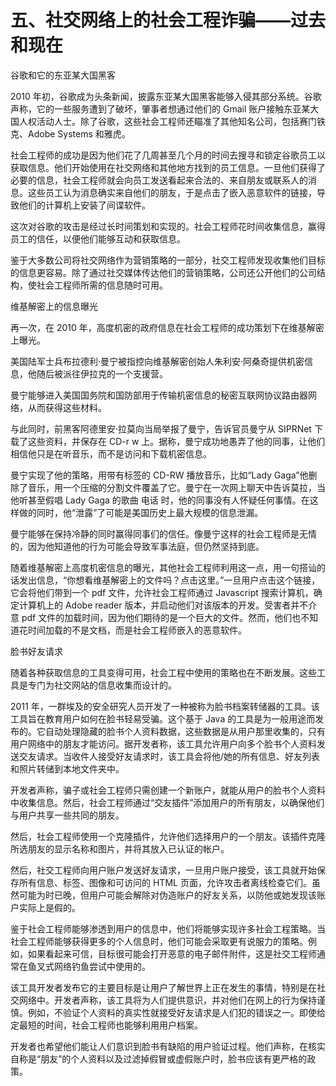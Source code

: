 # 五、社交网络上的社会工程诈骗——过去和现在

谷歌和它的东亚某大国黑客

2010 年初，谷歌成为头条新闻，披露东亚某大国黑客能够入侵其部分系统。谷歌声称，它的一些服务遭到了破坏，肇事者想通过他们的 Gmail 账户接触东亚某大国人权活动人士。除了谷歌，这些社会工程师还瞄准了其他知名公司，包括赛门铁克、Adobe Systems 和雅虎。

社会工程师的成功是因为他们花了几周甚至几个月的时间去搜寻和锁定谷歌员工以获取信息。他们开始使用在社交网络和其他地方找到的员工信息。一旦他们获得了必要的信息，社会工程师就会向员工发送看起来合法的、来自朋友或联系人的消息。这些员工认为消息确实来自他们的朋友，于是点击了嵌入恶意软件的链接，导致他们的计算机上安装了间谍软件。

这次对谷歌的攻击是经过长时间策划和实现的。社会工程师花时间收集信息，赢得员工的信任，以便他们能够互动和获取信息。

鉴于大多数公司将社交网络作为营销策略的一部分，社交工程师发现收集他们目标的信息更容易。除了通过社交媒体传达他们的营销策略，公司还公开他们的公司结构，使社会工程师所需的信息随时可用。

维基解密上的信息曝光

再一次，在 2010 年，高度机密的政府信息在社会工程师的成功策划下在维基解密上曝光。

美国陆军士兵布拉德利·曼宁被指控向维基解密创始人朱利安·阿桑奇提供机密信息，他随后被派往伊拉克的一个支援营。

曼宁能够进入美国国务院和国防部用于传输机密信息的秘密互联网协议路由器网络，从而获得这些材料。

与此同时，前黑客阿德里安·拉莫向当局举报了曼宁，告诉官员曼宁从 SIPRNet 下载了这些资料，并保存在 CD-r w 上。据称，曼宁成功地愚弄了他的同事，让他们相信他只是在听音乐，而不是访问和下载机密信息。

曼宁实现了他的策略，用带有标签的 CD-RW 播放音乐，比如“Lady Gaga”他删除了音乐，用一个压缩的分割文件覆盖了它。曼宁在一次网上聊天中告诉莫拉，当他听甚至假唱 Lady Gaga 的歌曲 电话 时，他的同事没有人怀疑任何事情。在这样做的同时，他“泄露”了可能是美国历史上最大规模的信息泄漏。

曼宁能够在保持冷静的同时赢得同事们的信任。像曼宁这样的社会工程师是无情的，因为他知道他的行为可能会导致军事法庭，但仍然坚持到底。

随着维基解密上高度机密信息的曝光，其他社会工程师利用这一点，用一句搭讪的话发出信息，“你想看维基解密上的文件吗？点击这里。”一旦用户点击这个链接，它会将他们带到一个 pdf 文件，允许社会工程师通过 Javascript 搜索计算机，确定计算机上的 Adobe reader 版本，并启动他们对该版本的开发。受害者并不介意 pdf 文件的加载时间，因为他们期待的是一个巨大的文件。然而，他们也不知道花时间加载的不是文档，而是社会工程师嵌入的恶意软件。

脸书好友请求

随着各种获取信息的工具变得可用，社会工程中使用的策略也在不断发展。这些工具是专门为社交网站的信息收集而设计的。

2011 年，一群埃及的安全研究人员开发了一种被称为脸书档案转储器的工具。该工具旨在教育用户如何在脸书轻易受骗。这个基于 Java 的工具是为一般用途而发布的。它自动处理隐藏的脸书个人资料数据，这些数据是从用户那里收集的，只有用户网络中的朋友才能访问。据开发者称，该工具允许用户向多个脸书个人资料发送交友请求。当收件人接受好友请求时，该工具会将他/她的所有信息、好友列表和照片转储到本地文件夹中。

开发者声称，骗子或社会工程师只需创建一个新账户，就能从用户的脸书个人资料中收集信息。然后，社会工程师通过“交友插件”添加用户的所有朋友，以确保他们与用户共享一些共同的朋友。

然后，社会工程师使用一个克隆插件，允许他们选择用户的一个朋友。该插件克隆所选朋友的显示名称和图片，并将其放入已认证的帐户。

然后，社交工程师向用户账户发送好友请求，一旦用户账户接受，该工具就开始保存所有信息、标签、图像和可访问的 HTML 页面，允许攻击者离线检查它们。虽然可能为时已晚，但用户可能会解除对伪造账户的好友关系，以防他或她发现该账户实际上是假的。

鉴于社会工程师能够渗透到用户的信息中，他们将能够实现许多社会工程策略。当社会工程师能够获得更多的个人信息时，他们可能会采取更有说服力的策略。例如，如果看起来可信，目标很可能会打开恶意的电子邮件附件，这是社交工程师通常在鱼叉式网络钓鱼尝试中使用的。

该工具开发者发布它的主要目标是让用户了解世界上正在发生的事情，特别是在社交网络中。开发者声称，该工具将为人们提供意识，并对他们在网上的行为保持谨慎。例如，不验证个人资料的真实性就接受好友请求是人们犯的错误之一。即使给定最短的时间，社会工程师也能够利用用户档案。

开发者也希望他们能让人们意识到脸书有缺陷的用户验证过程。他们声称，在核实自称是“朋友”的个人资料以及过滤掉假冒或虚假账户时，脸书应该有更严格的政策。